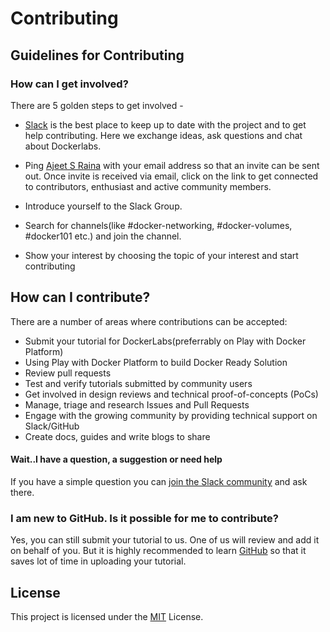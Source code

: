 # Contributing

## Guidelines for Contributing

### How can I get involved?

There are 5 golden steps to get involved - 

- [Slack](https://collabnix.slack.com) is the best place to keep up to date with the project and to get help contributing. Here we exchange ideas, ask questions and chat about Dockerlabs.

- Ping [Ajeet S Raina](https://github.com/ajeetraina) with your email address so that an invite can be sent out. Once invite is received via email, click on the link to get connected to contributors, enthusiast and active community members.

- Introduce yourself to the Slack Group.

- Search for channels(like #docker-networking, #docker-volumes, #docker101 etc.) and join the channel.

- Show your interest by choosing the topic of your interest and start contributing

## How can I contribute?

There are a number of areas where contributions can be accepted:

* Submit your tutorial for DockerLabs(preferrably on Play with Docker Platform)
* Using Play with Docker Platform to build Docker Ready Solution
* Review pull requests
* Test and verify tutorials submitted by community users
* Get involved in design reviews and technical proof-of-concepts (PoCs)
* Manage, triage and research Issues and Pull Requests
* Engage with the growing community by providing technical support on Slack/GitHub
* Create docs, guides and write blogs to share

#### Wait..I have a question, a suggestion or need help

If you have a simple question you can [join the Slack community](https://collabnix.slack.com) and ask there. 

### I am new to GitHub. Is it possible for me to contribute?

Yes, you can still submit your tutorial to us. One of us will review and add it on behalf of you.
But it is highly recommended to learn [GitHub](https://guides.github.com/activities/hello-world/) so that it saves lot of time in uploading your tutorial.

## License

This project is licensed under the [MIT](https://github.com/collabnix/dockerlabs/blob/master/LICENSE.md) License.

